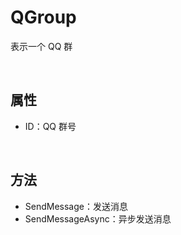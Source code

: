# QGroup

表示一个 QQ 群

<br>

## 属性
- ID：QQ 群号

<br>

## 方法
- SendMessage：发送消息
- SendMessageAsync：异步发送消息